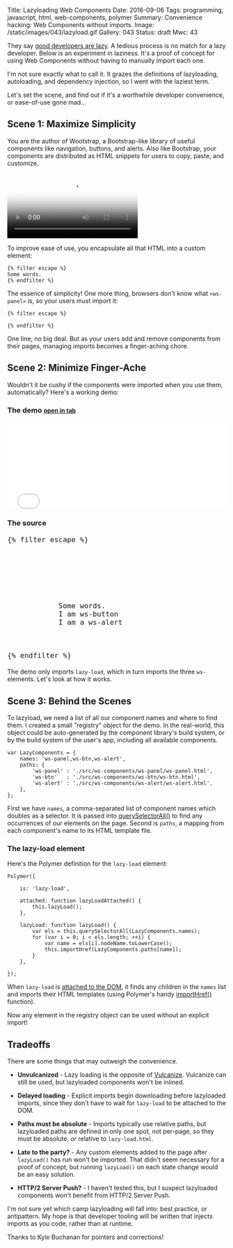 Title: Lazyloading Web Components
Date: 2016-09-06
Tags: programming, javascript, html, web-components, polymer
Summary: Convenience hacking: Web Components without imports.
Image: /static/images/043/lazyload.gif
Gallery: 043
Status: draft
Mwc: 43

They say [good developers are lazy][lazy].  A tedious process is no match for a
lazy developer.  Below is an experiment in laziness.  It's a proof of concept
for using Web Components without having to manually import each one.

I'm not sure exactly what to call it.  It grazes the definitions of
lazyloading, autoloading, and dependency injection, so I went with the laziest
term.

Let's set the scene, and find out if it's a worthwhile developer convenience,
or ease-of-use gone mad...

## Scene 1: Maximize Simplicity

You are the author of Wootstrap, a Bootstrap-like library of useful components
like navigation, buttons, and alerts.  Also like Bootstrap, your components are
distributed as HTML snippets for users to copy, paste, and customize.

<video style="margin: 0 auto" poster="/static/videos/043/thumb.png" autoplay controls loop>
    <source src="/static/videos/043/bootstrap-paste.webm" />
    <source src="/static/videos/043/bootstrap-paste.mp4" />
</video>

To improve ease of use, you encapsulate all that HTML into a custom element:

<pre><code class="language-markup">{% filter escape %}
<ws-panel heading="I am a ws-panel">Some words.</ws-panel>
{% endfilter %}
</code></pre>

The essence of simplicity!  One more thing, browsers don't know what
`<ws-panel>` is, so your users must import it:

<pre><code class="language-markup">{% filter escape %}
<link rel="import" href="../bower_components/wootstrap/components/ws-panel.html">
{% endfilter %}
</code></pre>

One line, no big deal.  But as your users add and remove components from their
pages, managing imports becomes a finger-aching chore.

## Scene 2: Minimize Finger-Ache

Wouldn't it be cushy if the components were imported when you use them,
automatically?  Here's a working demo:

<div class="row">
    <div class="col-sm-4">
        <h3>The demo <small><a href="/static/js/043/index.html" target="_blank" rel="noopener noreferrer">open in tab</a></small></h3>
        <iframe frameborder=0 height="200" width="100%" src="/static/js/043/index.html"></iframe>
    </div>
    <div class="col-sm-8">
        <h3>The source</h3>
<pre data-line="3-4,7-11" style="font-size: 1.2rem"><code class="language-markup">{% filter escape %}
<html>
    <head>
        <script defer src="src/webcomponents.min.js"></script>
        <link rel="import" href="src/lazy-load/lazy-load.html">
    </head>
    <body>
        <lazy-load>
            <ws-panel heading="I am a ws-panel">Some words.</ws-panel>
            <ws-btn>I am ws-button</ws-btn>
            <ws-alert>I am a ws-alert</ws-alert>
        </lazy-load>
    </body>
</html>
{% endfilter %}
</code></pre>
    </div>
</div>

The demo only imports `lazy-load`, which in turn imports the
three `ws-` elements.  Let's look at how it works.

## Scene 3: Behind the Scenes

To lazyload, we need a list of all our component names and where to find them.
I created a small "registry" object for the demo.  In the real-world, this
object could be auto-generated by the component library's build system, or by
the build system of the user's app, including all available components.

<pre><code class="language-javascript">var LazyComponents = {
    names: 'ws-panel,ws-btn,ws-alert',
    paths: {
        'ws-panel' : './src/ws-components/ws-panel/ws-panel.html',
        'ws-btn'   : './src/ws-components/ws-btn/ws-btn.html',
        'ws-alert' : './src/ws-components/ws-alert/ws-alert.html',
    },
};
</code></pre>

First we have `names`, a comma-separated list of component names which doubles
as a selector.  It is passed into [querySelectorAll()][qsa] to find any
occurrences of our elements on the page.  Second is `paths`, a mapping from
each component's name to its HTML template file.

### The lazy-load element

Here's the Polymer definition for the `lazy-load` element:

<pre><code class="language-javascript">Polymer({

    is: 'lazy-load',

    attached: function lazyLoadAttached() {
        this.lazyLoad();
    },

    lazyLoad: function lazyLoad() {
        var els = this.querySelectorAll(LazyComponents.names);
        for (var i = 0; i &lt; els.length; ++i) {
            var name = els[i].nodeName.toLowerCase();
            this.importHref(LazyComponents.paths[name]);
        }
    },

});
</code></pre>

When `lazy-load` is [attached to the DOM][attached], it finds any children in
the `names` list and imports their HTML templates (using Polymer's handy
[importHref()][importhref] function).

Now any element in the registry object can be used without an explicit import!

## Tradeoffs

There are some things that may outweigh the convenience.

 - **Unvulcanized** - Lazy loading is the opposite of [Vulcanize][vulcanize].
   Vulcanize can still be used, but lazyloaded components won't be inlined.

 - **Delayed loading** - Explicit imports begin downloading before lazyloaded
   imports, since they don't have to wait for `lazy-load` to be attached to the
   DOM.

 - **Paths must be absolute** - Imports typically use relative paths, but
   lazyloaded paths are defined in only one spot, not per-page, so they must be
   absolute, *or* relative to `lazy-load.html`.

 - **Late to the party?** - Any custom elements added to the page after
   `lazyLoad()` has run won't be imported.  That didn't seem necessary for a
   proof of concept, but running `lazyLoad()` on each state change would be an
   easy solution.
 
 - **HTTP/2 Server Push?** - I haven't tested this, but I suspect lazyloaded
   components won't benefit from HTTP/2 Server Push.

I'm not sure yet which camp lazyloading will fall into: best practice, or
antipattern.  My hope is that developer tooling will be written that injects
imports as you code, rather than at runtime.

Thanks to Kyle Buchanan for pointers and corrections!

[vulcanize]: https://www.polymer-project.org/1.0/docs/tools/optimize-for-production
[qsa]: https://developer.mozilla.org/en-US/docs/Web/API/Document/querySelectorAll
[attached]: https://www.polymer-project.org/1.0/docs/devguide/registering-elements#lifecycle-callbacks
[importhref]: https://www.polymer-project.org/1.0/docs/devguide/instance-methods#imports-and-urls
[lazy]: http://threevirtues.com/
